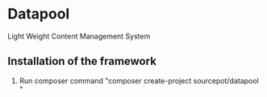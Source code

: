 # Datapool
 Light Weight Content Management System
## Installation of the framework
1. Run composer command "composer create-project sourcepot/datapool <TARGET DIRECTORY>"
